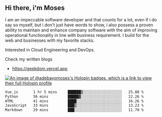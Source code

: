 ## Hi there, i'm Moses

I am an impeccable software developer and that counts for a lot, even if i do say so myself, but i don't just have words to show, i also possess a proven ability to maintain and enhance company software with the aim of improving operational functionality in line with business requirement. I build for the web and businesses with my favorite stacks.

Interested in Cloud Engineering and DevOps.

Check my written blogs
- https://geekdom.vercel.app

[![An image of @adebayomoses's Holopin badges, which is a link to view their full Holopin profile](https://holopin.me/adebayomoses)](https://holopin.io/@adebayomoses)

<!--START_SECTION:waka-->

```txt
Vue.js       1 hr 5 mins     ██████▒░░░░░░░░░░░░░░░░░░   25.88 %
Python       56 mins         █████▓░░░░░░░░░░░░░░░░░░░   22.26 %
HTML         41 mins         ████░░░░░░░░░░░░░░░░░░░░░   16.26 %
JavaScript   33 mins         ███▒░░░░░░░░░░░░░░░░░░░░░   13.23 %
Markdown     29 mins         ███░░░░░░░░░░░░░░░░░░░░░░   11.70 %
```

<!--END_SECTION:waka-->
